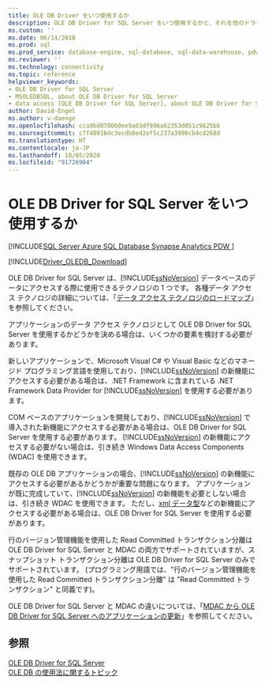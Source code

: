 ```yaml
---
title: OLE DB Driver をいつ使用するか
description: OLE DB Driver for SQL Server をいつ使用するかと、それを他のドライバーから区別するデータ アクセスの概念の概要について説明します。
ms.custom: ''
ms.date: 06/14/2018
ms.prod: sql
ms.prod_service: database-engine, sql-database, sql-data-warehouse, pdw
ms.reviewer: ''
ms.technology: connectivity
ms.topic: reference
helpviewer_keywords:
- OLE DB Driver for SQL Server
- MSOLEDBSQL, about OLE DB Driver for SQL Server
- data access [OLE DB Driver for SQL Server], about OLE DB Driver for SQL Server
author: David-Engel
ms.author: v-daenge
ms.openlocfilehash: cca9bd078060ee9a03df996a62353d051c9625b6
ms.sourcegitcommit: c7f40918dc3ecdb0ed2ef5c237a3996cb4cd268d
ms.translationtype: HT
ms.contentlocale: ja-JP
ms.lasthandoff: 10/05/2020
ms.locfileid: "91726904"
---
```

# <a name="when-to-use-ole-db-driver-for-sql-server"></a>OLE DB Driver for SQL Server をいつ使用するか
[!INCLUDE[SQL Server Azure SQL Database Synapse Analytics PDW ](../../includes/applies-to-version/sql-asdb-asdbmi-asa-pdw.md)]

[!INCLUDE[Driver_OLEDB_Download](../../includes/driver_oledb_download.md)]

  OLE DB Driver for SQL Server は、[!INCLUDE[ssNoVersion](../../includes/ssnoversion-md.md)] データベースのデータにアクセスする際に使用できるテクノロジの 1 つです。  各種データ アクセス テクノロジの詳細については、「[データ アクセス テクノロジのロードマップ](../connect-history.md)」を参照してください。  
  
 アプリケーションのデータ アクセス テクノロジとして OLE DB Driver for SQL Server を使用するかどうかを決める場合は、いくつかの要素を検討する必要があります。  
  
 新しいアプリケーションで、Microsoft Visual C# や Visual Basic などのマネージド プログラミング言語を使用しており、[!INCLUDE[ssNoVersion](../../includes/ssnoversion-md.md)] の新機能にアクセスする必要がある場合は、.NET Framework に含まれている .NET Framework Data Provider for [!INCLUDE[ssNoVersion](../../includes/ssnoversion-md.md)] を使用する必要があります。  
  
 COM ベースのアプリケーションを開発しており、[!INCLUDE[ssNoVersion](../../includes/ssnoversion-md.md)] で導入された新機能にアクセスする必要がある場合は、OLE DB Driver for SQL Server を使用する必要があります。 [!INCLUDE[ssNoVersion](../../includes/ssnoversion-md.md)] の新機能にアクセスする必要がない場合は、引き続き Windows Data Access Components (WDAC) を使用できます。  
  
 既存の OLE DB アプリケーションの場合、[!INCLUDE[ssNoVersion](../../includes/ssnoversion-md.md)] の新機能にアクセスする必要があるかどうかが重要な問題になります。 アプリケーションが既に完成していて、[!INCLUDE[ssNoVersion](../../includes/ssnoversion-md.md)] の新機能を必要としない場合は、引き続き WDAC を使用できます。 ただし、[xml データ型](../../t-sql/xml/xml-transact-sql.md)などの新機能にアクセスする必要がある場合は、OLE DB Driver for SQL Server を使用する必要があります。  
  
 行のバージョン管理機能を使用した Read Committed トランザクション分離は OLE DB Driver for SQL Server と MDAC の両方でサポートされていますが、スナップショット トランザクション分離は OLE DB Driver for SQL Server のみでサポートされています。 (プログラミング用語では、"行のバージョン管理機能を使用した Read Committed トランザクション分離" は "Read Committed トランザクション" と同義です)。  
  
 OLE DB Driver for SQL Server と MDAC の違いについては、「[MDAC から OLE DB Driver for SQL Server へのアプリケーションの更新](../oledb/applications/updating-an-application-to-oledb-driver-for-sql-server-from-mdac.md)」を参照してください。  
  
## <a name="see-also"></a>参照  
 [OLE DB Driver for SQL Server](oledb-driver-for-sql-server.md)  
 [OLE DB の使用法に関するトピック](ole-db-how-to/ole-db-how-to-topics.md)  
  
